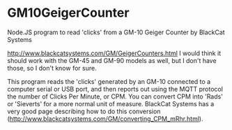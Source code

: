 # GM10GeigerCounter
Node.JS program to read 'clicks' from a GM-10 Geiger Counter by BlackCat Systems

http://www.blackcatsystems.com/GM/GeigerCounters.html
I would think it should work with the GM-45 and GM-90 models as well, but I don't have those, so I don't know for sure.

This program reads the 'clicks' generated by an GM-10 connected to a computer serial or USB port, and then reports out using the MQTT protocol the number of Clicks Per Minute, or CPM.  You can convert CPM into 'Rads' or 'Sieverts' for a more normal unit of measure.  BlackCat Systems has a very good page describing how to do this conversion (http://www.blackcatsystems.com/GM/converting_CPM_mRhr.html).
